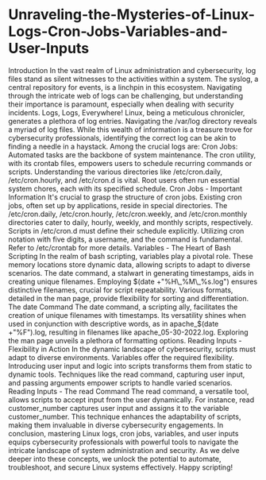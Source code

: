 # Unraveling-the-Mysteries-of-Linux-Logs-Cron-Jobs-Variables-and-User-Inputs

Introduction
In the vast realm of Linux administration and cybersecurity, log files stand as silent witnesses to the activities within a system. The syslog, a central repository for events, is a linchpin in this ecosystem. Navigating through the intricate web of logs can be challenging, but understanding their importance is paramount, especially when dealing with security incidents.
Logs, Logs, Everywhere!
Linux, being a meticulous chronicler, generates a plethora of log entries. Navigating the /var/log directory reveals a myriad of log files. While this wealth of information is a treasure trove for cybersecurity professionals, identifying the correct log can be akin to finding a needle in a haystack. Among the crucial logs are:
Cron Jobs: Automated tasks are the backbone of system maintenance. The cron utility, with its crontab files, empowers users to schedule recurring commands or scripts. Understanding the various directories like /etc/cron.daily, /etc/cron.hourly, and /etc/cron.d is vital. Root users often run essential system chores, each with its specified schedule.
Cron Jobs - Important Information
It's crucial to grasp the structure of cron jobs. Existing cron jobs, often set up by applications, reside in special directories. The /etc/cron.daily, /etc/cron.hourly, /etc/cron.weekly, and /etc/cron.monthly directories cater to daily, hourly, weekly, and monthly scripts, respectively. Scripts in /etc/cron.d must define their schedule explicitly. Utilizing cron notation with five digits, a username, and the command is fundamental. Refer to /etc/crontab for more details.
Variables - The Heart of Bash Scripting
In the realm of bash scripting, variables play a pivotal role. These memory locations store dynamic data, allowing scripts to adapt to diverse scenarios. The date command, a stalwart in generating timestamps, aids in creating unique filenames. Employing $(date +"%H\_%M\_%s.log") ensures distinctive filenames, crucial for script repeatability. Various formats, detailed in the man page, provide flexibility for sorting and differentiation.
The date Command
The date command, a scripting ally, facilitates the creation of unique filenames with timestamps. Its versatility shines when used in conjunction with descriptive words, as in apache_$(date +"%F").log, resulting in filenames like apache_05-30-2022.log. Exploring the man page unveils a plethora of formatting options.
Reading Inputs - Flexibility in Action
In the dynamic landscape of cybersecurity, scripts must adapt to diverse environments. Variables offer the required flexibility. Introducing user input and logic into scripts transforms them from static to dynamic tools. Techniques like the read command, capturing user input, and passing arguments empower scripts to handle varied scenarios.
Reading Inputs - The read Command
The read command, a versatile tool, allows scripts to accept input from the user dynamically. For instance, read customer_number captures user input and assigns it to the variable customer_number. This technique enhances the adaptability of scripts, making them invaluable in diverse cybersecurity engagements.
In conclusion, mastering Linux logs, cron jobs, variables, and user inputs equips cybersecurity professionals with powerful tools to navigate the intricate landscape of system administration and security. As we delve deeper into these concepts, we unlock the potential to automate, troubleshoot, and secure Linux systems effectively. Happy scripting!

